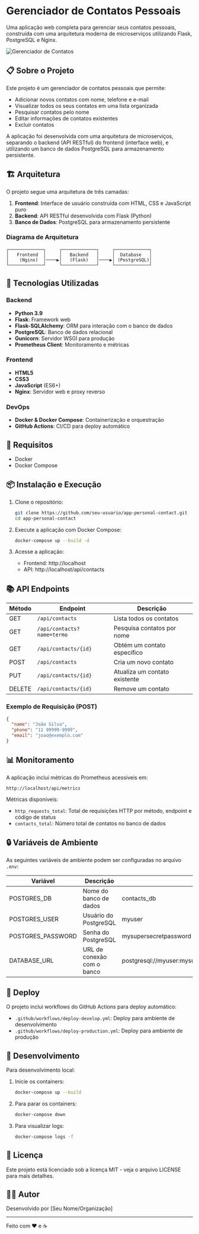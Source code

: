 # Gerenciador de Contatos Pessoais

Uma aplicação web completa para gerenciar seus contatos pessoais, construída com uma arquitetura moderna de microserviços utilizando Flask, PostgreSQL e Nginx.

![Gerenciador de Contatos](https://via.placeholder.com/800x400?text=Gerenciador+de+Contatos+Pessoais)

## 📋 Sobre o Projeto

Este projeto é um gerenciador de contatos pessoais que permite:

- Adicionar novos contatos com nome, telefone e e-mail
- Visualizar todos os seus contatos em uma lista organizada
- Pesquisar contatos pelo nome
- Editar informações de contatos existentes
- Excluir contatos

A aplicação foi desenvolvida com uma arquitetura de microserviços, separando o backend (API RESTful) do frontend (interface web), e utilizando um banco de dados PostgreSQL para armazenamento persistente.

## 🏗️ Arquitetura

O projeto segue uma arquitetura de três camadas:

1. **Frontend**: Interface de usuário construída com HTML, CSS e JavaScript puro
2. **Backend**: API RESTful desenvolvida com Flask (Python)
3. **Banco de Dados**: PostgreSQL para armazenamento persistente

### Diagrama de Arquitetura

```
┌─────────────┐     ┌─────────────┐     ┌─────────────┐
│   Frontend  │     │   Backend   │     │  Database   │
│    (Nginx)  │────▶│   (Flask)   │────▶│ (PostgreSQL)│
└─────────────┘     └─────────────┘     └─────────────┘
```

## 🚀 Tecnologias Utilizadas

### Backend
- **Python 3.9**
- **Flask**: Framework web
- **Flask-SQLAlchemy**: ORM para interação com o banco de dados
- **PostgreSQL**: Banco de dados relacional
- **Gunicorn**: Servidor WSGI para produção
- **Prometheus Client**: Monitoramento e métricas

### Frontend
- **HTML5**
- **CSS3**
- **JavaScript** (ES6+)
- **Nginx**: Servidor web e proxy reverso

### DevOps
- **Docker & Docker Compose**: Containerização e orquestração
- **GitHub Actions**: CI/CD para deploy automático

## 🔧 Requisitos

- Docker
- Docker Compose

## 📦 Instalação e Execução

1. Clone o repositório:
   ```bash
   git clone https://github.com/seu-usuario/app-personal-contact.git
   cd app-personal-contact
   ```

2. Execute a aplicação com Docker Compose:
   ```bash
   docker-compose up --build -d
   ```

3. Acesse a aplicação:
   - Frontend: http://localhost
   - API: http://localhost/api/contacts

## 📚 API Endpoints

| Método | Endpoint | Descrição |
|--------|----------|-----------|
| GET | `/api/contacts` | Lista todos os contatos |
| GET | `/api/contacts?name=termo` | Pesquisa contatos por nome |
| GET | `/api/contacts/{id}` | Obtém um contato específico |
| POST | `/api/contacts` | Cria um novo contato |
| PUT | `/api/contacts/{id}` | Atualiza um contato existente |
| DELETE | `/api/contacts/{id}` | Remove um contato |

### Exemplo de Requisição (POST)

```json
{
  "name": "João Silva",
  "phone": "11 99999-9999",
  "email": "joao@exemplo.com"
}
```

## 📊 Monitoramento

A aplicação inclui métricas do Prometheus acessíveis em:
```
http://localhost/api/metrics
```

Métricas disponíveis:
- `http_requests_total`: Total de requisições HTTP por método, endpoint e código de status
- `contacts_total`: Número total de contatos no banco de dados

## 🔒 Variáveis de Ambiente

As seguintes variáveis de ambiente podem ser configuradas no arquivo `.env`:

| Variável | Descrição | Valor Padrão |
|----------|-----------|--------------|
| POSTGRES_DB | Nome do banco de dados | contacts_db |
| POSTGRES_USER | Usuário do PostgreSQL | myuser |
| POSTGRES_PASSWORD | Senha do PostgreSQL | mysupersecretpassword |
| DATABASE_URL | URL de conexão com o banco | postgresql://myuser:mysupersecretpassword@db:5432/contacts_db |

## 🚢 Deploy

O projeto inclui workflows do GitHub Actions para deploy automático:

- `.github/workflows/deploy-develop.yml`: Deploy para ambiente de desenvolvimento
- `.github/workflows/deploy-production.yml`: Deploy para ambiente de produção

## 🧪 Desenvolvimento

Para desenvolvimento local:

1. Inicie os containers:
   ```bash
   docker-compose up --build
   ```

2. Para parar os containers:
   ```bash
   docker-compose down
   ```

3. Para visualizar logs:
   ```bash
   docker-compose logs -f
   ```

## 📝 Licença

Este projeto está licenciado sob a licença MIT - veja o arquivo LICENSE para mais detalhes.

## 👨‍💻 Autor

Desenvolvido por [Seu Nome/Organização]

---

Feito com ❤️ e ☕
